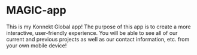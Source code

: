 # MAGIC-app
This is my Konnekt Global app! The purpose of this app is to create a more interactive, user-friendly experience. You will be able to see all of our current and previous projects as well as our contact information, etc. from your own mobile device!
